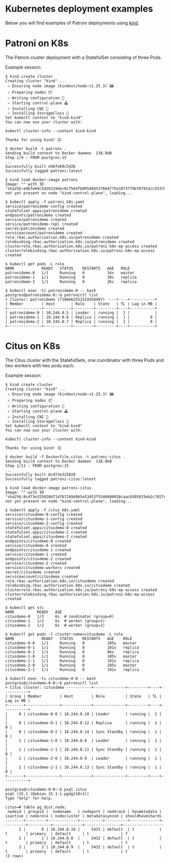 # Kubernetes deployment examples
Below you will find examples of Patroni deployments using [kind](https://kind.sigs.k8s.io/).

# Patroni on K8s
The Patroni cluster deployment with a StatefulSet consisting of three Pods.

Example session:

    $ kind create cluster
    Creating cluster "kind" ...
     ✓ Ensuring node image (kindest/node:v1.25.3) 🖼
     ✓ Preparing nodes 📦
     ✓ Writing configuration 📜
     ✓ Starting control-plane 🕹️
     ✓ Installing CNI 🔌
     ✓ Installing StorageClass 💾
    Set kubectl context to "kind-kind"
    You can now use your cluster with:

    kubectl cluster-info --context kind-kind

    Thanks for using kind! 😊

    $ docker build -t patroni .
    Sending build context to Docker daemon  138.8kB
    Step 1/9 : FROM postgres:15
    ...
    Successfully built e9bfe69c5d2b
    Successfully tagged patroni:latest

    $ kind load docker-image patroni
    Image: "" with ID "sha256:e9bfe69c5d2b319dec0cf564fb895484537664775e18f37f9b707914cc5537e6" not yet present on node "kind-control-plane", loading...

    $ kubectl apply -f patroni_k8s.yaml
    service/patronidemo-config created
    statefulset.apps/patronidemo created
    endpoints/patronidemo created
    service/patronidemo created
    service/patronidemo-repl created
    secret/patronidemo created
    serviceaccount/patronidemo created
    role.rbac.authorization.k8s.io/patronidemo created
    rolebinding.rbac.authorization.k8s.io/patronidemo created
    clusterrole.rbac.authorization.k8s.io/patroni-k8s-ep-access created
    clusterrolebinding.rbac.authorization.k8s.io/patroni-k8s-ep-access created

    $ kubectl get pods -L role
    NAME            READY   STATUS    RESTARTS   AGE   ROLE
    patronidemo-0   1/1     Running   0          34s   master
    patronidemo-1   1/1     Running   0          30s   replica
    patronidemo-2   1/1     Running   0          26s   replica

    $ kubectl exec -ti patronidemo-0 -- bash
    postgres@patronidemo-0:~$ patronictl list
    + Cluster: patronidemo (7186662553319358497) ----+----+-----------+
    | Member        | Host       | Role    | State   | TL | Lag in MB |
    +---------------+------------+---------+---------+----+-----------+
    | patronidemo-0 | 10.244.0.5 | Leader  | running |  1 |           |
    | patronidemo-1 | 10.244.0.6 | Replica | running |  1 |         0 |
    | patronidemo-2 | 10.244.0.7 | Replica | running |  1 |         0 |
    +---------------+------------+---------+---------+----+-----------+

# Citus on K8s
The Citus cluster with the StatefulSets, one coordinator with three Pods and two workers with two pods each.

Example session:

    $ kind create cluster
    Creating cluster "kind" ...
     ✓ Ensuring node image (kindest/node:v1.25.3) 🖼
     ✓ Preparing nodes 📦
     ✓ Writing configuration 📜
     ✓ Starting control-plane 🕹️
     ✓ Installing CNI 🔌
     ✓ Installing StorageClass 💾
    Set kubectl context to "kind-kind"
    You can now use your cluster with:

    kubectl cluster-info --context kind-kind

    Thanks for using kind! 😊

    $ docker build -f Dockerfile.citus -t patroni-citus .
    Sending build context to Docker daemon  138.8kB
    Step 1/11 : FROM postgres:15
    ...
    Successfully built 8cd73e325028
    Successfully tagged patroni-citus:latest

    $ kind load docker-image patroni-citus
    Image: "" with ID "sha256:8cd73e325028d7147672494965e53453f5540400928caac0305015eb2c7027c7" not yet present on node "kind-control-plane", loading...

    $ kubectl apply -f citus_k8s.yaml
    service/citusdemo-0-config created
    service/citusdemo-1-config created
    service/citusdemo-2-config created
    statefulset.apps/citusdemo-0 created
    statefulset.apps/citusdemo-1 created
    statefulset.apps/citusdemo-2 created
    endpoints/citusdemo-0 created
    service/citusdemo-0 created
    endpoints/citusdemo-1 created
    service/citusdemo-1 created
    endpoints/citusdemo-2 created
    service/citusdemo-2 created
    service/citusdemo-workers created
    secret/citusdemo created
    serviceaccount/citusdemo created
    role.rbac.authorization.k8s.io/citusdemo created
    rolebinding.rbac.authorization.k8s.io/citusdemo created
    clusterrole.rbac.authorization.k8s.io/patroni-k8s-ep-access created
    clusterrolebinding.rbac.authorization.k8s.io/patroni-k8s-ep-access created

    $ kubectl get sts
    NAME          READY   AGE
    citusdemo-0   1/3     6s  # coodinator (group=0)
    citusdemo-1   1/2     6s  # worker (group=1)
    citusdemo-2   1/2     6s  # worker (group=2)

    $ kubectl get pods -l cluster-name=citusdemo -L role
    NAME            READY   STATUS    RESTARTS   AGE    ROLE
    citusdemo-0-0   1/1     Running   0          105s   master
    citusdemo-0-1   1/1     Running   0          101s   replica
    citusdemo-0-2   1/1     Running   0          96s    replica
    citusdemo-1-0   1/1     Running   0          105s   master
    citusdemo-1-1   1/1     Running   0          101s   replica
    citusdemo-2-0   1/1     Running   0          105s   master
    citusdemo-2-1   1/1     Running   0          101s   replica

    $ kubectl exec -ti citusdemo-0-0 -- bash
    postgres@citusdemo-0-0:~$ patronictl list
    + Citus cluster: citusdemo -----------+--------------+---------+----+-----------+
    | Group | Member        | Host        | Role         | State   | TL | Lag in MB |
    +-------+---------------+-------------+--------------+---------+----+-----------+
    |     0 | citusdemo-0-0 | 10.244.0.10 | Leader       | running |  1 |           |
    |     0 | citusdemo-0-1 | 10.244.0.12 | Replica      | running |  1 |         0 |
    |     0 | citusdemo-0-2 | 10.244.0.14 | Sync Standby | running |  1 |         0 |
    |     1 | citusdemo-1-0 | 10.244.0.8  | Leader       | running |  1 |           |
    |     1 | citusdemo-1-1 | 10.244.0.11 | Sync Standby | running |  1 |         0 |
    |     2 | citusdemo-2-0 | 10.244.0.9  | Leader       | running |  1 |           |
    |     2 | citusdemo-2-1 | 10.244.0.13 | Sync Standby | running |  1 |         0 |
    +-------+---------------+-------------+--------------+---------+----+-----------+

    postgres@citusdemo-0-0:~$ psql citus
    psql (15.1 (Debian 15.1-1.pgdg110+1))
    Type "help" for help.

    citus=# table pg_dist_node;
     nodeid | groupid |  nodename   | nodeport | noderack | hasmetadata | isactive | noderole | nodecluster | metadatasynced | shouldhaveshards
    --------+---------+-------------+----------+----------+-------------+----------+----------+-------------+----------------+------------------
          1 |       0 | 10.244.0.10 |     5432 | default  | t           | t        | primary  | default     | t              | f
          2 |       1 | 10.244.0.8  |     5432 | default  | t           | t        | primary  | default     | t              | t
          3 |       2 | 10.244.0.9  |     5432 | default  | t           | t        | primary  | default     | t              | t
    (3 rows)
